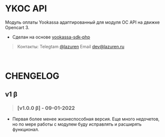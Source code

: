 # YKOC API 

Модуль оплаты Yookassa адаптированный для модуля OC API на движке Opencart 3.
- Сделан на основе [yookassa-sdk-php](https://github.com/yoomoney/yookassa-sdk-php) 

> Контакты: Telegtam [@lazuren](https://t.me/lazuren) Email [dev@lazuren.ru](mailto:dev@lazren.ru)


</br>

# CHENGELOG


## v1 β
> ### [v1.0.0 β] - 09-01-2022

+ Первая более менее жизнеспособная версия. Еще много недочетов, но по мере работы с модулем буду исправлять и расширять функционал.


</br>
